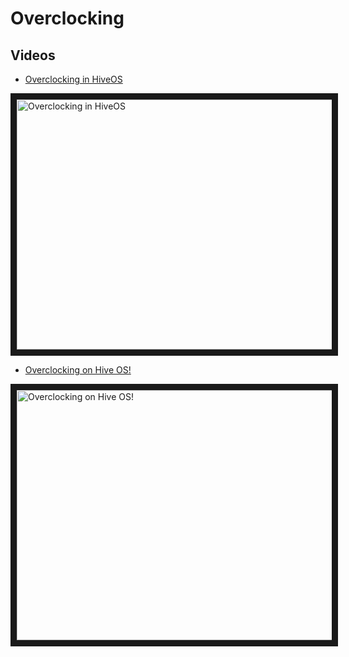 # Overclocking

## Videos
- <a href="https://www.youtube.com/watch?v=1BcRnR6zRBA">Overclocking in HiveOS</a>

<a href="http://www.youtube.com/watch?feature=player_embedded&v=1BcRnR6zRBA
" target="_blank"><img src="http://img.youtube.com/vi/1BcRnR6zRBA/0.jpg"
alt="Overclocking in HiveOS" width="630" height="400" border="10" /></a>

- <a href="https://www.youtube.com/watch?v=i4j5-hMg5RM">Overclocking on Hive OS!</a>

<a href="http://www.youtube.com/watch?feature=player_embedded&v=i4j5-hMg5RM
" target="_blank"><img src="http://img.youtube.com/vi/i4j5-hMg5RM/0.jpg"
alt="Overclocking on Hive OS!" width="630" height="400" border="10" /></a>
